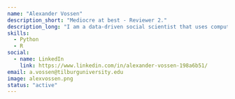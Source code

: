 ```yaml
---
name: "Alexander Vossen"
description_short: "Mediocre at best - Reviewer 2."
description_long: "I am a data-driven social scientist that uses computational linguistics to examine entrepreneurial strategy decisions. Mostly with R and Python." 
skills: 
  - Python 
  - R
social:
  - name: LinkedIn
    link: https://www.linkedin.com/in/alexander-vossen-198a6b51/
email: a.vossen@tilburguniversity.edu 
image: alexvossen.png 
status: "active"
---
```

